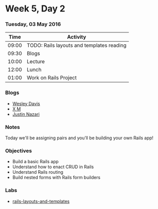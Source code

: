 # Week 5, Day 2

### Tuesday, 03 May 2016

| Time | Activity |
| --- | --- |
| 09:00 | TODO: Rails layouts and templates reading |
| 09:30 | Blogs |
| 10:00 | Lecture |
| 12:00 | Lunch |
| 01:00 | Work on Rails Project |

### Blogs

- [Wesley Davis](https://medium.com/@WesleyDavis/)
- [X M](https://universal-remonster.blogspot.com)
- [Justin Nazari](https://medium.com/@JustinNazari)

### Notes

Today we'll be assigning pairs and you'll be building your own Rails app!

### Objectives

- Build a basic Rails app 
- Understand how to enact CRUD in Rails 
- Understand Rails routing 
- Build nested forms with Rails form builders 

### Labs

- [rails-layouts-and-templates](http://www.github.com/learn-co-students/rails-layouts-and-templates-web-0416)


